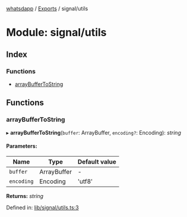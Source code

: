 [whatsdapp](../README.md) / [Exports](../modules.md) / signal/utils

# Module: signal/utils

## Index

### Functions

* [arrayBufferToString](signal_utils.md#arraybuffertostring)

## Functions

### arrayBufferToString

▸ **arrayBufferToString**(`buffer`: ArrayBuffer, `encoding?`: Encoding): *string*

#### Parameters:

Name | Type | Default value |
------ | ------ | ------ |
`buffer` | ArrayBuffer | - |
`encoding` | Encoding | 'utf8' |

**Returns:** *string*

Defined in: [lib/signal/utils.ts:3](https://github.com/realKidDouglas/whatsdapp-lib/blob/5db9bb0/lib/signal/utils.ts#L3)

